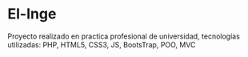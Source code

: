 # El-Inge
Proyecto realizado en practica profesional de universidad, tecnologías utilizadas: PHP, HTML5, CSS3, JS, BootsTrap, POO, MVC
